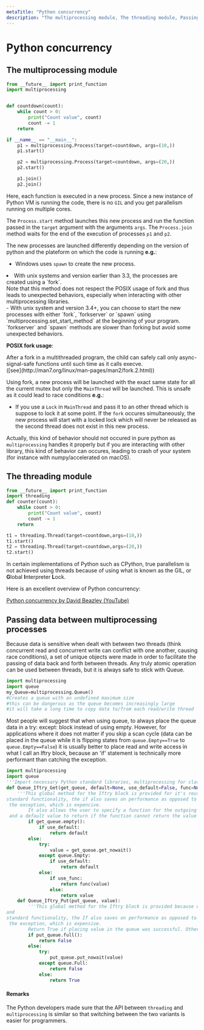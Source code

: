 ```yaml
---
metaTitle: "Python concurrency"
description: "The multiprocessing module, The threading module, Passing data between multiprocessing processes"
---
```


# Python concurrency



## The multiprocessing module


```py
from __future__ import print_function
import multiprocessing


def countdown(count):
    while count > 0:
        print("Count value", count)
        count -= 1
    return

if __name__ == "__main__":
    p1 = multiprocessing.Process(target=countdown, args=(10,))
    p1.start()

    p2 = multiprocessing.Process(target=countdown, args=(20,))
    p2.start()

    p1.join()
    p2.join()

```

Here, each function is executed in a new process. Since a new instance of Python VM is running the code, there is no `GIL` and you get parallelism running on multiple cores.

The `Process.start` method launches this new process and run the function passed in the `target` argument with the arguments `args`. The `Process.join` method waits for the end of the execution of processes `p1` and `p2`.

The new processes are launched differently depending on the version of python and the plateform on which the code is running **e.g.**:

- Windows uses `spawn` to create the new process.
<li>With unix systems and version earlier than 3.3, the processes are created using a `fork`.<br />
Note that this method does not respect the POSIX usage of fork and thus leads to unexpected behaviors, especially when interacting with other multiprocessing libraries.</li>
- With unix system and version 3.4+, you can choose to start the new processes with either `fork`, `forkserver` or `spawn` using `multiprocessing.set_start_method` at the beginning of your program. `forkserver` and `spawn` methods are slower than forking but avoid some unexpected behaviors.

**POSIX fork usage**:

> 
<p>After a fork in a multithreaded program, the child can safely call only async-signal-safe functions until such time as it calls execve.<br />
([see](http://man7.org/linux/man-pages/man2/fork.2.html))</p>


Using fork, a new process will be launched with the exact same state for all the current mutex but only the `MainThread` will be launched.
This is unsafe as it could lead to race conditions **e.g.**:

- If you use a `Lock` in `MainThread` and pass it to an other thread which is suppose to lock it at some point. If the `fork` occures simultaneously, the new process will start with a locked lock which will never be released as the second thread does not exist in this new process.

Actually, this kind of behavior should not occured in pure python as `multiprocessing` handles it properly but if you are interacting with other library, this kind of behavior can occures, leading to crash of your system (for instance with numpy/accelerated on macOS).



## The threading module


```py
from __future__ import print_function
import threading
def counter(count):
    while count > 0:
        print("Count value", count)
        count -= 1
    return

t1 = threading.Thread(target=countdown,args=(10,))
t1.start()
t2 = threading.Thread(target=countdown,args=(20,))
t2.start()

```

In certain implementations of Python such as CPython, true parallelism is not achieved using threads because of using what is known as the GIL, or **G**lobal **I**nterpreter **L**ock.

Here is an excellent overview of Python concurrency:

[Python concurrency by David Beazley (YouTube)](https://www.youtube.com/watch?v=MCs5OvhV9S4)



## Passing data between multiprocessing processes


Because data is sensitive when dealt with between two threads (think concurrent read and concurrent write can conflict with one another, causing race conditions), a set of unique objects were made in order to facilitate the passing of data back and forth between threads. Any truly atomic operation can be used between threads, but it is always safe to stick with Queue.

```py
import multiprocessing
import queue
my_Queue=multiprocessing.Queue() 
#Creates a queue with an undefined maximum size
#this can be dangerous as the queue becomes increasingly large
#it will take a long time to copy data to/from each read/write thread

```

Most people will suggest that when using queue, to always place the queue data in a try: except: block instead of using empty. However, for applications where it does not matter if you skip a scan cycle (data can be placed in the queue while it is flipping states from `queue.Empty==True` to `queue.Empty==False`) it is usually better to place read and write access in what I call an Iftry block, because an 'if' statement is technically more performant than catching the exception.

```py
import multiprocessing
import queue
'''Import necessary Python standard libraries, multiprocessing for classes and queue for the queue exceptions it provides'''
def Queue_Iftry_Get(get_queue, default=None, use_default=False, func=None, use_func=False):
    '''This global method for the Iftry block is provided for it's reuse and 
standard functionality, the if also saves on performance as opposed to catching
 the exception, which is expencive.
        It also allows the user to specify a function for the outgoing data to use,
 and a default value to return if the function cannot return the value from the queue'''
        if get_queue.empty():
            if use_default:
                return default
        else:
            try:
                value = get_queue.get_nowait()
            except queue.Empty:
                if use_default:
                    return default
            else:
                if use_func:
                    return func(value)
                else:
                    return value
    def Queue_Iftry_Put(put_queue, value):
        '''This global method for the Iftry block is provided because of its reuse 
and 
standard functionality, the If also saves on performance as opposed to catching
 the exception, which is expensive.
        Return True if placing value in the queue was successful. Otherwise, false'''
        if put_queue.full():
            return False
        else:
            try:
                put_queue.put_nowait(value)
            except queue.Full:
                return False
            else:
                return True

```



#### Remarks


The Python developers made sure that the API between `threading` and `multiprocessing` is similar so that switching between the two variants is easier for programmers.

